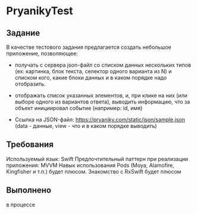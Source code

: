 # PryanikyTest

## Задание

В качестве тестового задания предлагается создать небольшое приложение, позволяющее:

- получать с сервера json-файл cо списком данных нескольких типов (ex: картинка, блок текста, селектор одного варианта из N) и списком кого, какие блоки данных и в каком порядке надо отобразить.

- отображать список указанных элементов, и, при клике на них (или выборе одного из вариантов ответа), выводить информацию, что за объект инициировал событие (например: id, имя)

- Ссылка на JSON-файл:   https://pryaniky.com/static/json/sample.json (data - данные, view - что и в каком порядке выводить)

## Требования
Используемый язык: Swift
Предпочтительный паттерн при реализации приложения: MVVM
Навык использования Pods (Moya, Alamofire, Kingfisher и т.п.) будет плюсом.
Знакомство с RxSwift будет плюсом

## Выполнено
в процессе
